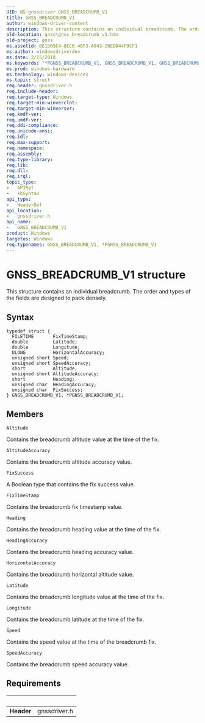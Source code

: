```yaml
---
UID: NS:gnssdriver.GNSS_BREADCRUMB_V1
title: GNSS_BREADCRUMB_V1
author: windows-driver-content
description: This structure contains an individual breadcrumb. The order and types of the fields are designed to pack densely.
old-location: gnss\gnss_breadcrumb_v1.htm
old-project: gnss
ms.assetid: BE1D09C4-8EC0-4BF3-A943-20EDD44F9CF1
ms.author: windowsdriverdev
ms.date: 2/15/2018
ms.keywords: "*PGNSS_BREADCRUMB_V1, GNSS_BREADCRUMB_V1, GNSS_BREADCRUMB_V1 structure [Sensor Devices], PGNSS_BREADCRUMB_V1, PGNSS_BREADCRUMB_V1 structure pointer [Sensor Devices], gnss.gnss_breadcrumb_v1, gnssdriver/GNSS_BREADCRUMB_V1, gnssdriver/PGNSS_BREADCRUMB_V1"
ms.prod: windows-hardware
ms.technology: windows-devices
ms.topic: struct
req.header: gnssdriver.h
req.include-header: 
req.target-type: Windows
req.target-min-winverclnt: 
req.target-min-winversvr: 
req.kmdf-ver: 
req.umdf-ver: 
req.ddi-compliance: 
req.unicode-ansi: 
req.idl: 
req.max-support: 
req.namespace: 
req.assembly: 
req.type-library: 
req.lib: 
req.dll: 
req.irql: 
topic_type:
-	APIRef
-	kbSyntax
api_type:
-	HeaderDef
api_location:
-	gnssdriver.h
api_name:
-	GNSS_BREADCRUMB_V1
product: Windows
targetos: Windows
req.typenames: GNSS_BREADCRUMB_V1, *PGNSS_BREADCRUMB_V1
---
```


# GNSS_BREADCRUMB_V1 structure
This structure contains an individual breadcrumb. The order and types of the fields are designed  to pack densely.

## Syntax
````
typedef struct {
  FILETIME       FixTimeStamp;
  double         Latitude;
  double         Longitude;
  ULONG          HorizontalAccuracy;
  unsigned short Speed;
  unsigned short SpeedAccuracy;
  short          Altitude;
  unsigned short AltitudeAccuracy;
  short          Heading;
  unsigned char  HeadingAccuracy;
  unsigned char  FixSuccess;
} GNSS_BREADCRUMB_V1, *PGNSS_BREADCRUMB_V1;
````

## Members


`Altitude`

Contains the breadcrumb altitude value at the time of the fix.

`AltitudeAccuracy`

Contains the breadcrumb altitude accuracy value.

`FixSuccess`

A Boolean type that contains the fix success value.

`FixTimeStamp`

Contains the breadcrumb fix timestamp value.

`Heading`

Contains the breadcrumb heading value at the time of the fix.

`HeadingAccuracy`

Contains the breadcrumb heading accuracy value.

`HorizontalAccuracy`

Contains the breadcrumb horizontal altitude value.

`Latitude`

Contains the breadcrumb longitude value at the time of the fix.

`Longitude`

Contains the breadcrumb latitude at the time of the fix.

`Speed`

Contains the speed value at the time of the breadcrumb fix.

`SpeedAccuracy`

Contains the breadcrumb speed accuracy value.


## Requirements
| &nbsp; | &nbsp; |
| ---- |:---- |
| **Header** | gnssdriver.h |
